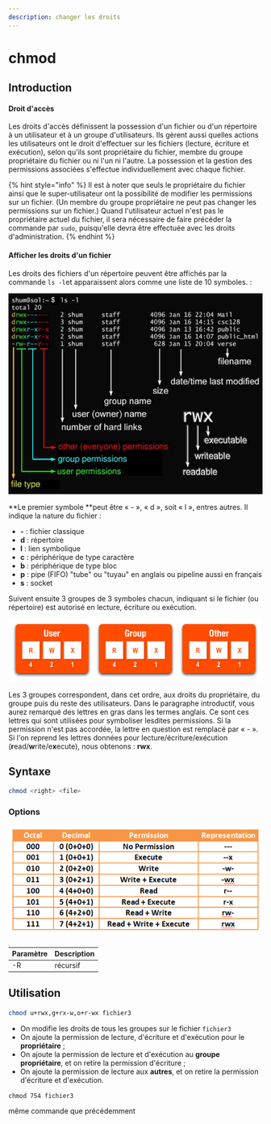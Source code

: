 ```yaml
---
description: changer les droits
---
```


# chmod

## Introduction

#### Droit d'accès

Les droits d'accès définissent la possession d'un fichier ou d'un répertoire à un utilisateur et à un groupe d'utilisateurs. Ils gèrent aussi quelles actions les utilisateurs ont le droit d'effectuer sur les fichiers (lecture, écriture et exécution), selon qu'ils sont propriétaire du fichier, membre du groupe propriétaire du fichier ou ni l'un ni l'autre. La possession et la gestion des permissions associées s'effectue individuellement avec chaque fichier.

{% hint style="info" %}
Il est à noter que seuls le propriétaire du fichier ainsi que le super-utilisateur ont la possibilité de modifier les permissions sur un fichier. (Un membre du groupe propriétaire ne peut pas changer les permissions sur un fichier.) Quand l'utilisateur actuel n'est pas le propriétaire actuel du fichier, il sera nécessaire de faire précéder la commande par `sudo`, puisqu'elle devra être effectuée avec les droits d'administration.
{% endhint %}

#### Afficher les droits d'un fichier

&#x20;Les droits des fichiers d'un répertoire peuvent être affichés par la commande `ls -l`et apparaissent alors comme une liste de 10 symboles. :

![](<../.gitbook/assets/image (2).png>)

&#x20;**Le premier symbole **peut être « - », « d », soit « l », entres autres. Il indique la nature du fichier :

* &#x20;**-** : fichier classique
* &#x20;**d** : répertoire
* &#x20;**l** : lien symbolique
* &#x20;**c** : périphérique de type caractère
* &#x20;**b** : périphérique de type bloc
* &#x20;**p** : pipe (FIFO) "tube" ou "tuyau" en anglais ou pipeline aussi en français
* &#x20;**s** : socket

Suivent ensuite 3 groupes de 3 symboles chacun, indiquant si le fichier (ou répertoire) est autorisé en lecture, écriture ou exécution.&#x20;

![](<../.gitbook/assets/image (1).png>)

Les 3 groupes correspondent, dans cet ordre, aux droits du propriétaire, du groupe puis du reste des utilisateurs. Dans le paragraphe introductif, vous aurez remarqué des lettres en gras dans les termes anglais. Ce sont ces lettres qui sont utilisées pour symboliser lesdites permissions. Si la permission n'est pas accordée, la lettre en question est remplacé par « - ». Si l'on reprend les lettres données pour lecture/écriture/exécution (**r**ead/**w**rite/e**x**ecute), nous obtenons : **rwx**.

## Syntaxe

```bash
chmod <right> <file>
```

### Options

![les différentes manières de demander les droits](../.gitbook/assets/image.png)

###

| Paramètre | Description |
| --------- | ----------- |
| -R        | récursif    |

##

## Utilisation

```bash
chmod u+rwx,g+rx-w,o+r-wx fichier3
```

* On modifie les droits de tous les groupes sur le fichier `fichier3`&#x20;
* On ajoute la permission de lecture, d'écriture et d'exécution pour le **propriétaire** ;
* &#x20;On ajoute la permission de lecture et d'exécution au **groupe propriétaire**, et on retire la permission d'écriture ;
* &#x20;On ajoute la permission de lecture aux **autres**, et on retire la permission d'écriture et d'exécution.

```
chmod 754 fichier3
```

même commande que précédemment


